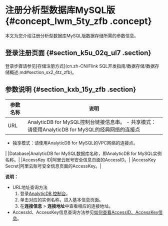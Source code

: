 # 注册分析型数据库MySQL版 {#concept_lwm_5ty_zfb .concept}

本文为您介绍注册分析型数据库MySQL版数据存储所需的参数信息。

## 登录注册页面 {#section_k5u_02q_ul7 .section}

登录步骤请参见[存储注册方式](cn.zh-CN/Flink SQL开发指南/数据存储/数据存储概述.md#section_sx2_4tz_zfb)。

## 参数说明 {#section_kxb_15y_zfb .section}

|参数名称|说明|
|----|--|
|URL|AnalyticDB for MySQL控制台链接信息串。 -   共享模式：请使用AnalyticDB for MySQL的经典网络的连接点
-   独享模式：请使用AnalyticDB for MySQL的VPC网络的连接点。

 |
|Database|AnalyticDB for MySQL数据库名称，即AnalyticDB for MySQL实例名称。|
|AccessKey ID|阿里云账号安全信息页面的AccessID。|
|AccessKey Secret|阿里云账号安全信息页面的AccessKey。|

**说明：** 

-   URL​地址查询方法
    1.  登录[AnalyticDB 控制台](https://ads.console.aliyun.com/?spm=a2c4g.11186623.2.23.2c952b809T8asM)。
    2.  单击对应的实例名称，进入基本信息页面。
    3.  在**连接信息** \> **连接地址**中查看相应的连接地址。
-   AccessId、AccessKey信息查询方法参见[如何查看AccessID、AccessKey信息](https://help.aliyun.com/knowledge_detail/94557.html)。

